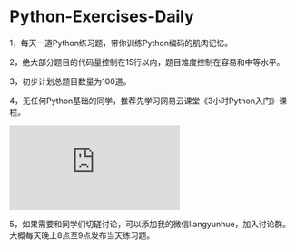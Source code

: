 # Python-Exercises-Daily

1，每天一道Python练习题，带你训练Python编码的肌肉记忆。

2，绝大部分题目的代码量控制在15行以内，题目难度控制在容易和中等水平。

3，初步计划总题目数量为100道。

4，无任何Python基础的同学，推荐先学习网易云课堂《3小时Python入门》课程。

![3小时Python入门](https://study.163.com/course/courseMain.htm?share=2&shareId=4859230&courseId=1005839001&_trace_c_p_k2_=7ebf17b36196473099d05939da8ded77)

5，如果需要和同学们切磋讨论，可以添加我的微信liangyunhue，加入讨论群。
大概每天晚上8点至9点发布当天练习题。

